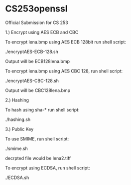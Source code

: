 # CS253openssl
Official Submission for CS 253


1.) Encrypt using AES ECB and CBC

To encrypt lena.bmp using AES ECB 128bit run shell script:

./encryptAES-ECB-128.sh

Output will be ECB128lena.bmp

To encrypt lena.bmp using AES CBC 128, run shell script:

./encryptAES-CBC-128.sh

Output will be CBC128lena.bmp

2.) Hashing

To hash using sha-* run shell script:

./hashing.sh

3.) Public Key

To use SMIME,  run shell script:

./smime.sh

decrpted file would be lena2.tiff

To encrypt using ECDSA, run shell script:

./ECDSA.sh
